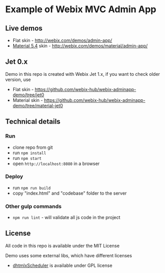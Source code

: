 Example of Webix MVC Admin App
===============================

Live demos
----------

- Flat skin - http://webix.com/demos/admin-app/
- [Material 5.4](https://github.com/webix-hub/material-design-skin) skin - http://webix.com/demos/material/admin-app/

Jet 0.x
----------
Demo in this repo is created with Webix Jet 1.x, if you want to check older version, use

- Flat skin - https://github.com/webix-hub/webix-adminapp-demo/tree/jet0
- Material skin - https://github.com/webix-hub/webix-adminapp-demo/tree/material-jet0


Technical details
------------------

### Run

- clone repo from git
- run `npm install`
- run `npm start`
- open `http://localhost:8080` in a browser 

### Deploy

- run `npm run build`
- copy "index.html" and "codebase" folder to the server

### Other gulp commands

- `npm run lint` - will validate all js code in the project


License
---------

All code in this repo is available under the MIT License

Demo uses some external libs, which have different licenses

- [dhtmlxScheduler](http://dhtmlx.com/docs/products/dhtmlxScheduler/) is available under GPL license


